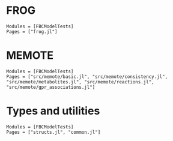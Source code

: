 
# FROG

```@autodocs
Modules = [FBCModelTests]
Pages = ["frog.jl"]
```

# MEMOTE

```@autodocs
Modules = [FBCModelTests]
Pages = ["src/memote/basic.jl", "src/memote/consistency.jl", "src/memote/metabolites.jl", "src/memote/reactions.jl", "src/memote/gpr_associations.jl"]

```

# Types and utilities

```@autodocs
Modules = [FBCModelTests]
Pages = ["structs.jl", "common.jl"]
```
